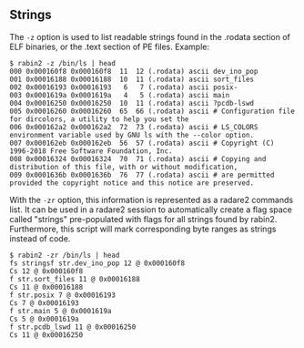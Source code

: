 ## Strings

The `-z` option is used to list readable strings found in the .rodata section of ELF binaries, or the .text section of PE files. Example:

```
$ rabin2 -z /bin/ls | head
000 0x000160f8 0x000160f8  11  12 (.rodata) ascii dev_ino_pop
001 0x00016188 0x00016188  10  11 (.rodata) ascii sort_files
002 0x00016193 0x00016193   6   7 (.rodata) ascii posix-
003 0x0001619a 0x0001619a   4   5 (.rodata) ascii main
004 0x00016250 0x00016250  10  11 (.rodata) ascii ?pcdb-lswd
005 0x00016260 0x00016260  65  66 (.rodata) ascii # Configuration file for dircolors, a utility to help you set the
006 0x000162a2 0x000162a2  72  73 (.rodata) ascii # LS_COLORS environment variable used by GNU ls with the --color option.
007 0x000162eb 0x000162eb  56  57 (.rodata) ascii # Copyright (C) 1996-2018 Free Software Foundation, Inc.
008 0x00016324 0x00016324  70  71 (.rodata) ascii # Copying and distribution of this file, with or without modification,
009 0x0001636b 0x0001636b  76  77 (.rodata) ascii # are permitted provided the copyright notice and this notice are preserved.
```

With the `-zr` option, this information is represented as a radare2 commands list. It can be used in a radare2 session to automatically create a flag space called "strings" pre-populated with flags for all strings found by rabin2.
Furthermore, this script will mark corresponding byte ranges as strings instead of code.
```
$ rabin2 -zr /bin/ls | head
fs stringsf str.dev_ino_pop 12 @ 0x000160f8
Cs 12 @ 0x000160f8
f str.sort_files 11 @ 0x00016188
Cs 11 @ 0x00016188
f str.posix 7 @ 0x00016193
Cs 7 @ 0x00016193
f str.main 5 @ 0x0001619a
Cs 5 @ 0x0001619a
f str.pcdb_lswd 11 @ 0x00016250
Cs 11 @ 0x00016250
```

